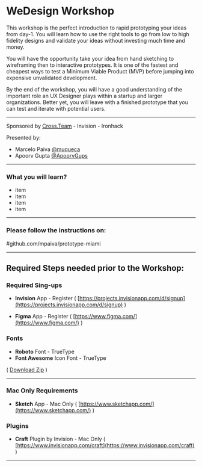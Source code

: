 # WeDesign Workshop

This workshop is the perfect introduction to rapid prototyping your ideas from day-1. You will learn how to use the right tools to go from low to high fidelity designs and validate your ideas without investing much time and money.

You will have the opportunity take your idea from hand sketching to wireframing then to interactive prototypes. It is one of the fastest and cheapest ways to test a Minimum Viable Product (MVP) before jumping into expensive unvalidated development.

By the end of the workshop, you will have a good understanding of the important role an UX Designer plays within a startup and larger organizations. Better yet, you will leave with a finished prototype that you can test and iterate with potential users.

---

Sponsored by [Cross.Team](http://cross.team) - Invision - Ironhack

Presented by:

- Marcelo Paiva [@muqueca](https://twitter.com/muqueca)
- Apoorv Gupta [@ApoorvGups](https://twitter.com/ApoorvGups)

---

### What you will learn?
- item
- item
- item
- item

---
### Please follow the instructions on:

#github.com/mpaiva/prototype-miami


---

## Required Steps needed prior to the Workshop:

### Required Sing-ups
- **Invision** App - Register ( [https://projects.invisionapp.com/d/signup](https://projects.invisionapp.com/d/signup) )

- **Figma** App - Register ( [https://www.figma.com/](https://www.figma.com/) )

### Fonts

- **Roboto** Font - TrueType 
- **Font Awesome** Icon Font - TrueType 

( [Download Zip](https://github.com/mpaiva/workshops/raw/master/design-assets/fonts/wedesign-fonts.zip) )


---

### Mac Only Requirements

- **Sketch** App - Mac Only (  [https://www.sketchapp.com/](https://www.sketchapp.com/) )


### Plugins

- **Craft** Plugin by Invision - Mac Only ( [https://www.invisionapp.com/craft](https://www.invisionapp.com/craft) )

---
